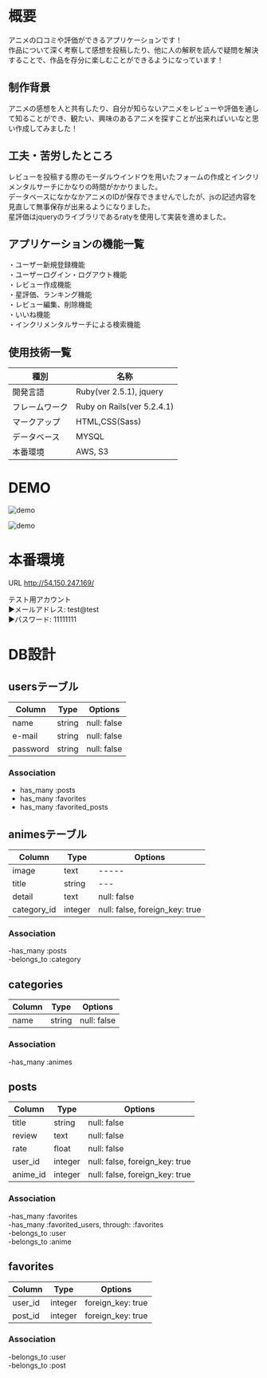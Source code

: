 # 概要

アニメの口コミや評価ができるアプリケーションです！<br>
作品について深く考察して感想を投稿したり、他に人の解釈を読んで疑問を解決することで、作品を存分に楽しむことができるようになっています！<br>

## 制作背景
アニメの感想を人と共有したり、自分が知らないアニメをレビューや評価を通して知ることができ、観たい、興味のあるアニメを探すことが出来ればいいなと思い作成してみました！

## 工夫・苦労したところ
レビューを投稿する際のモーダルウインドウを用いたフォームの作成とインクリメンタルサーチにかなりの時間がかかりました。<br>
データベースになかなかアニメのIDが保存できませんでしたが、jsの記述内容を見直して無事保存が出来るようになりました。<br>
星評価はjqueryのライブラリであるratyを使用して実装を進めました。<br>

## アプリケーションの機能一覧
・ユーザー新規登録機能<br>
・ユーザーログイン・ログアウト機能<br>
・レビュー作成機能<br>
・星評価、ランキング機能<br>
・レビュー編集、削除機能<br>
・いいね機能<br>
・インクリメンタルサーチによる検索機能<br>

## 使用技術一覧
|種別|名称|
|------|----|
|開発言語|Ruby(ver 2.5.1), jquery|
|フレームワーク|Ruby on Rails(ver 5.2.4.1)|
|マークアップ|HTML,CSS(Sass)|
|データベース|MYSQL|
|本番環境| AWS, S3|

# DEMO
![demo](https://raw.github.com/wiki/itokeso/review/gif/image3.gif)

![demo](https://raw.github.com/wiki/itokeso/review/gif/image4.gif)

# 本番環境

URL http://54.150.247.169/ <br>

テスト用アカウント<br>
▶︎メールアドレス: test@test<br>
▶︎パスワード: 11111111<br>


# DB設計

##  usersテーブル  
|Column|Type|Options|
|------|----|-------|
|name |string|null: false|
|e-mail|string|null: false|
|password|string|null: false|
### Association
- has_many :posts<br>
- has_many :favorites<br>
- has_many :favorited_posts<br>

## animesテーブル
|Column|Type|Options|
|------|----|-------|
|image|text|-----|
|title|string|---|
|detail|text|null: false|
|category_id|integer|null: false, foreign_key: true|
### Association
-has_many :posts<br>
-belongs_to :category<br>

## categories
|Column|Type|Options|
|------|----|-------|
|name|string|null: false|
### Association
-has_many :animes<br>

## posts
|Column|Type|Options|
|------|----|-------|
|title|string|null: false|
|review|text|null: false|
|rate|float|null: false|
|user_id|integer|null: false, foreign_key: true|
|anime_id|integer|null: false, foreign_key: true|

### Association
-has_many :favorites<br>
-has_many :favorited_users, through: :favorites<br>
-belongs_to :user<br>
-belongs_to :anime<br>

## favorites
|Column|Type|Options|
|------|----|-------|
|user_id|integer|foreign_key: true|
|post_id|integer|foreign_key: true|

### Association
-belongs_to :user<br>
-belongs_to :post<br>





